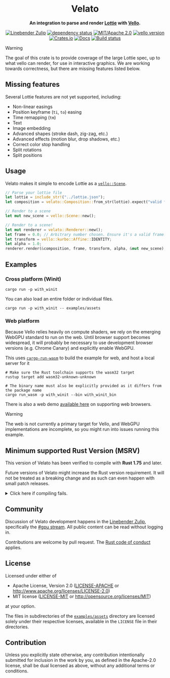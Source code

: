<div align="center">

# Velato

**An integration to parse and render [Lottie](https://airbnb.io/lottie) with [Vello](https://vello.dev).**

[![Linebender Zulip](https://img.shields.io/badge/Linebender-%23gpu-blue?logo=Zulip)](https://xi.zulipchat.com/#narrow/stream/197075-gpu)
[![dependency status](https://deps.rs/repo/github/linebender/velato/status.svg)](https://deps.rs/repo/github/linebender/velato)
[![MIT/Apache 2.0](https://img.shields.io/badge/license-MIT%2FApache-blue.svg)](#license)
[![vello version](https://img.shields.io/badge/vello-v0.2.0-purple.svg)](https://crates.io/crates/vello)\
[![Crates.io](https://img.shields.io/crates/v/velato.svg)](https://crates.io/crates/velato)
[![Docs](https://docs.rs/velato/badge.svg)](https://docs.rs/velato)
[![Build status](https://github.com/linebender/velato/workflows/CI/badge.svg)](https://github.com/linebender/velato/actions)

</div>

> [!WARNING]
> The goal of this crate is to provide coverage of the large Lottie spec, up to what vello can render, for use in interactive graphics. We are working towards correctness, but there are missing features listed below.

## Missing features

Several Lottie features are not yet supported, including:

- Non-linear easings
- Position keyframe (`ti`, `to`) easing
- Time remapping (`tm`)
- Text
- Image embedding
- Advanced shapes (stroke dash, zig-zag, etc.)
- Advanced effects (motion blur, drop shadows, etc.)
- Correct color stop handling
- Split rotations
- Split positions

## Usage

Velato makes it simple to encode Lottie as a [`vello::Scene`](https://docs.rs/vello/*/vello/struct.Scene.html).

```rust
// Parse your lottie file
let lottie = include_str!("../lottie.json");
let composition = velato::Composition::from_str(lottie).expect("valid file");

// Render to a scene
let mut new_scene = vello::Scene::new();

// Render to a scene!
let mut renderer = velato::Renderer::new();
let frame = 0.0; // Arbitrary number chosen. Ensure it's a valid frame!
let transform = vello::kurbo::Affine::IDENTITY;
let alpha = 1.0;
renderer.render(&composition, frame, transform, alpha, &mut new_scene);
```

## Examples

### Cross platform (Winit)

```shell
cargo run -p with_winit
```

You can also load an entire folder or individual files.

```shell
cargo run -p with_winit -- examples/assets
```

### Web platform

Because Vello relies heavily on compute shaders, we rely on the emerging WebGPU standard to run on the web.
Until browser support becomes widespread, it will probably be necessary to use development browser versions (e.g. Chrome Canary) and explicitly enable WebGPU.

This uses [`cargo-run-wasm`](https://github.com/rukai/cargo-run-wasm) to build the example for web, and host a local server for it

```shell
# Make sure the Rust toolchain supports the wasm32 target
rustup target add wasm32-unknown-unknown

# The binary name must also be explicitly provided as it differs from the package name
cargo run_wasm -p with_winit --bin with_winit_bin
```

There is also a web demo [available here](https://linebender.github.io/velato) on supporting web browsers.

> [!WARNING]
> The web is not currently a primary target for Vello, and WebGPU implementations are incomplete, so you might run into issues running this example.

## Minimum supported Rust Version (MSRV)

This version of Velato has been verified to compile with **Rust 1.75** and later.

Future versions of Velato might increase the Rust version requirement.
It will not be treated as a breaking change and as such can even happen with small patch releases.

<details>
<summary>Click here if compiling fails.</summary>

As time has passed, some of Velato's dependencies could have released versions with a higher Rust requirement.
If you encounter a compilation issue due to a dependency and don't want to upgrade your Rust toolchain, then you could downgrade the dependency.

```sh
# Use the problematic dependency's name and version
cargo update -p package_name --precise 0.1.1
```

</details>

## Community

Discussion of Velato development happens in the [Linebender Zulip](https://xi.zulipchat.com/), specifically the [#gpu stream](https://xi.zulipchat.com/#narrow/stream/197075-gpu). All public content can be read without logging in.

Contributions are welcome by pull request. The [Rust code of conduct](https://www.rust-lang.org/policies/code-of-conduct) applies.

## License

Licensed under either of

- Apache License, Version 2.0
   ([LICENSE-APACHE](LICENSE-APACHE) or <http://www.apache.org/licenses/LICENSE-2.0>)
- MIT license
   ([LICENSE-MIT](LICENSE-MIT) or <http://opensource.org/licenses/MIT>)

at your option.

The files in subdirectories of the [`examples/assets`](/examples/assets) directory are licensed solely under
their respective licenses, available in the `LICENSE` file in their directories.

## Contribution

Unless you explicitly state otherwise, any contribution intentionally submitted
for inclusion in the work by you, as defined in the Apache-2.0 license, shall be
dual licensed as above, without any additional terms or conditions.
